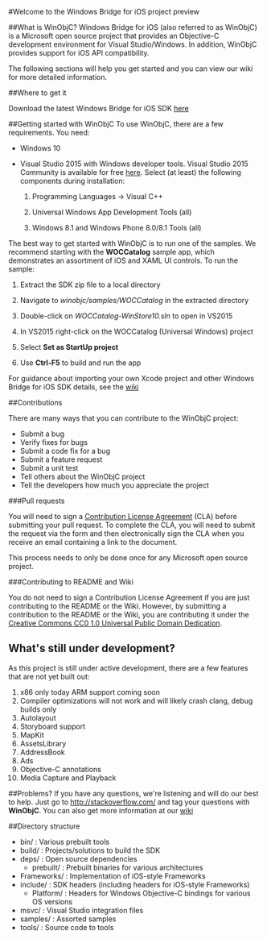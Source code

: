 #Welcome to the Windows Bridge for iOS project preview

##What is WinObjC?
Windows Bridge for iOS (also referred to as WinObjC) is a Microsoft open source project that provides an Objective-C development environment for Visual Studio/Windows. In addition, WinObjC provides support for iOS API compatibility.

The following sections will help you get started and you can view our wiki for more detailed information.

##Where to get it

Download the latest Windows Bridge for iOS SDK [here](https://github.com/Microsoft/WinObjC/releases/download/0.1.0.150910/winobjc.zip)

##Getting started with WinObjC
To use WinObjC, there are a few requirements. You need:
- Windows 10
- Visual Studio 2015 with Windows developer tools. Visual Studio 2015 Community is available for free [here](https://dev.windows.com/downloads). Select (at least) the following components during installation:

    1. Programming Languages -> Visual C++

    2. Universal Windows App Development Tools (all)

    3. Windows 8.1 and Windows Phone 8.0/8.1 Tools (all)


The best way to get started with WinObjC is to run one of the samples. We recommend starting with the **WOCCatalog** sample app, which demonstrates an assortment of iOS and XAML UI controls. To run the sample:

1. Extract the SDK zip file to a local directory

2. Navigate to *winobjc/samples/WOCCatalog* in the extracted directory

3. Double-click on *WOCCatalog-WinStore10.sln* to open in VS2015

4. In VS2015 right-click on the WOCCatalog (Universal Windows) project

5. Select **Set as StartUp project**

6. Use **Ctrl-F5** to build and run the app


For guidance about importing your own Xcode project and other Windows Bridge for iOS SDK details, see the [wiki](https://github.com/Microsoft/WinObjC/wiki)

##Contributions

There are many ways that you can contribute to the WinObjC project:

- Submit a bug
- Verify fixes for bugs
- Submit a code fix for a bug
- Submit a feature request
- Submit a unit test
- Tell others about the WinObjC project
- Tell the developers how much you appreciate the project

###Pull requests

You will need to sign a [Contribution License Agreement](https://cla.microsoft.com/) (CLA) before submitting your pull request. To complete the CLA, you will need to submit the request via the form and then electronically sign the CLA when you receive an email containing a link to the document.

This process needs to only be done once for any Microsoft open source project.

###Contributing to README and Wiki

You do not need to sign a Contribution License Agreement if you are just contributing to the README or the Wiki. However, by submitting a contribution to the README or the Wiki, you are contributing it under the [Creative Commons CC0 1.0 Universal Public Domain Dedication](http://creativecommons.org/publicdomain/zero/1.0/).

## What's still under development?
As this project is still under active development, there are a few features that are not yet built out:

1. x86 only today ARM support coming soon
2. Compiler optimizations will not work and will likely crash clang, debug builds only
3. Autolayout
4. Storyboard support
5. MapKit
6. AssetsLibrary
7. AddressBook
8. Ads
9. Objective-C annotations
10. Media Capture and Playback


##Problems?
If you have any questions, we're listening and will do our best to help. Just go to http://stackoverflow.com/ and tag your questions with **WinObjC**. You can also get more information at our [wiki](https://github.com/Microsoft/WinObjC/wiki)

##Directory structure

- bin/ : Various prebuilt tools
- build/ : Projects/solutions to build the SDK
- deps/ : Open source dependencies
	- prebuilt/ : Prebuilt binaries for various architectures
- Frameworks/ : Implementation of iOS-style Frameworks
- include/ : SDK headers (including headers for iOS-style Frameworks)
    - Platform/ : Headers for Windows Objective-C bindings for various OS versions
- msvc/ : Visual Studio integration files
- samples/ : Assorted samples
- tools/ : Source code to tools
